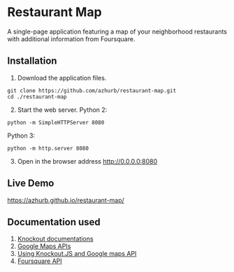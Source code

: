# Restaurant Map

A single-page application featuring a map of your neighborhood restaurants with additional information from Foursquare.

## Installation

1. Download the application files.
```
git clone https://github.com/azhurb/restaurant-map.git
cd ./restaurant-map
```

2. Start the web server.
Python 2:
```
python -m SimpleHTTPServer 8080
```

Python 3:
```
python -m http.server 8080
```

3. Open in the browser address http://0.0.0.0:8080

## Live Demo

https://azhurb.github.io/restaurant-map/

## Documentation used

1. [Knockout documentations](http://knockoutjs.com/documentation/introduction.html)
2. [Google Maps APIs](https://developers.google.com/maps/documentation/javascript/tutorial?hl=ru)
3. [Using Knockout.JS and Google maps API](https://stackoverflow.com/questions/32899466/using-knockout-js-and-google-maps-api)
4. [Foursquare API](https://developer.foursquare.com/docs/)
